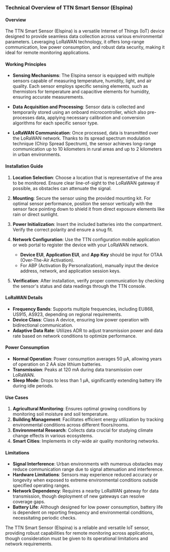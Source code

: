 ### Technical Overview of TTN Smart Sensor (Elspina)

#### Overview
The TTN Smart Sensor (Elspina) is a versatile Internet of Things (IoT) device designed to provide seamless data collection across various environmental parameters. Leveraging LoRaWAN technology, it offers long-range communication, low power consumption, and robust data security, making it ideal for remote monitoring applications.

#### Working Principles

- **Sensing Mechanisms**: The Elspina sensor is equipped with multiple sensors capable of measuring temperature, humidity, light, and air quality. Each sensor employs specific sensing elements, such as thermistors for temperature and capacitive elements for humidity, ensuring accurate measurements.

- **Data Acquisition and Processing**: Sensor data is collected and temporarily stored using an onboard microcontroller, which also pre-processes data, applying necessary calibration and conversion algorithms for each specific sensor type.

- **LoRaWAN Communication**: Once processed, data is transmitted over the LoRaWAN network. Thanks to its spread spectrum modulation technique (Chirp Spread Spectrum), the sensor achieves long-range communication up to 10 kilometers in rural areas and up to 2 kilometers in urban environments.

#### Installation Guide

1. **Location Selection**: Choose a location that is representative of the area to be monitored. Ensure clear line-of-sight to the LoRaWAN gateway if possible, as obstacles can attenuate the signal.

2. **Mounting**: Secure the sensor using the provided mounting kit. For optimal sensor performance, position the sensor vertically with the sensor face pointing down to shield it from direct exposure elements like rain or direct sunlight.

3. **Power Initialization**: Insert the included batteries into the compartment. Verify the correct polarity and ensure a snug fit.

4. **Network Configuration**: Use the TTN configuration mobile application or web portal to register the device with your LoRaWAN network.
   - **Device EUI**, **Application EUI**, and **App Key** should be input for OTAA (Over-The-Air Activation).
   - For ABP (Activation By Personalization), manually input the device address, network, and application session keys.

5. **Verification**: After installation, verify proper communication by checking the sensor's status and data readings through the TTN console.

#### LoRaWAN Details

- **Frequency Bands**: Supports multiple frequencies, including EU868, US915, AS923, depending on regional requirements.
- **Device Class**: Class A device, ensuring low power operation with bidirectional communication.
- **Adaptive Data Rate**: Utilizes ADR to adjust transmission power and data rate based on network conditions to optimize performance.

#### Power Consumption

- **Normal Operation**: Power consumption averages 50 µA, allowing years of operation on 2 AA size lithium batteries.
- **Transmission**: Peaks at 120 mA during data transmission over LoRaWAN.
- **Sleep Mode**: Drops to less than 1 µA, significantly extending battery life during idle periods.

#### Use Cases

1. **Agricultural Monitoring**: Ensures optimal growing conditions by monitoring soil moisture and soil temperature.
2. **Building Management**: Facilitates efficient energy utilization by tracking environmental conditions across different floors/rooms.
3. **Environmental Research**: Collects data crucial for studying climate change effects in various ecosystems.
4. **Smart Cities**: Implements in city-wide air quality monitoring networks.

#### Limitations

- **Signal Interference**: Urban environments with numerous obstacles may reduce communication range due to signal attenuation and interference.
- **Hardware Limitations**: Sensors may experience reduced accuracy or longevity when exposed to extreme environmental conditions outside specified operating ranges.
- **Network Dependency**: Requires a nearby LoRaWAN gateway for data transmission, though deployment of new gateways can resolve coverage gaps.
- **Battery Life**: Although designed for low power consumption, battery life is dependent on reporting frequency and environmental conditions, necessitating periodic checks.

The TTN Smart Sensor (Elspina) is a reliable and versatile IoT sensor, providing robust capabilities for remote monitoring across applications, though consideration must be given to its operational limitations and network requirements.